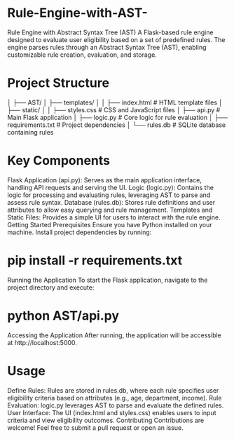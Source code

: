 # Rule-Engine-with-AST-
Rule Engine with Abstract Syntax Tree (AST)
A Flask-based rule engine designed to evaluate user eligibility based on a set of predefined rules. The engine parses rules through an Abstract Syntax Tree (AST), enabling customizable rule creation, evaluation, and storage.

# Project Structure
│
├── AST/
│   ├── templates/
│   │   ├── index.html        # HTML template files
│   ├── static/
│   │   ├── styles.css        # CSS and JavaScript files
│   ├── api.py                # Main Flask application
│   ├── logic.py              # Core logic for rule evaluation
│   ├── requirements.txt      # Project dependencies
│   └── rules.db              # SQLite database containing rules


# Key Components
Flask Application (api.py): Serves as the main application interface, handling API requests and serving the UI.
Logic (logic.py): Contains the logic for processing and evaluating rules, leveraging AST to parse and assess rule syntax.
Database (rules.db): Stores rule definitions and user attributes to allow easy querying and rule management.
Templates and Static Files: Provides a simple UI for users to interact with the rule engine.
Getting Started
Prerequisites
Ensure you have Python installed on your machine. Install project dependencies by running:

# pip install -r requirements.txt
Running the Application
To start the Flask application, navigate to the project directory and execute:

# python AST/api.py
Accessing the Application
After running, the application will be accessible at http://localhost:5000.

# Usage
Define Rules: Rules are stored in rules.db, where each rule specifies user eligibility criteria based on attributes (e.g., age, department, income).
Rule Evaluation: logic.py leverages AST to parse and evaluate the defined rules.
User Interface: The UI (index.html and styles.css) enables users to input criteria and view eligibility outcomes.
Contributing
Contributions are welcome! Feel free to submit a pull request or open an issue.

